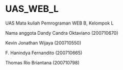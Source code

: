 # UAS_WEB_L
UAS Mata kuliah Pemrograman WEB B, Kelompok L

Nama anggota 
Dandy Candra Oktaviano (200710670)


Kevin Jonathan Wijaya (200710550)


F. Hanindya Fernandito (200710665)


Thomas Rio Briantana (200710798)

